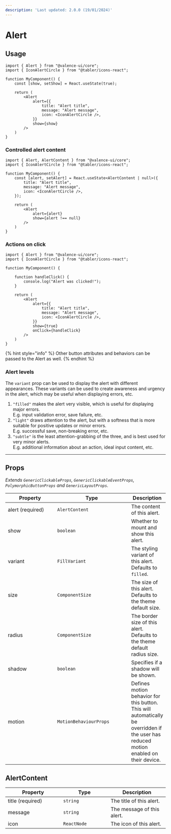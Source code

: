 ```yaml
---
description: 'Last updated: 2.0.0 (19/01/2024)'
---
```


# Alert

## Usage

```tsx
import { Alert } from "@valence-ui/core";
import { IconAlertCircle } from "@tabler/icons-react";

function MyComponent() { 
    const [show, setShow] = React.useState(true);

    return ( 
        <Alert
            alert={{
                title: "Alert title",
                message: "Alert message",
                icon: <IconAlertCircle />,
            }}
            show={show}
        />
    )
}
```

### Controlled alert content

```tsx
import { Alert, AlertContent } from "@valence-ui/core";
import { IconAlertCircle } from "@tabler/icons-react";

function MyComponent() { 
    const [alert, setAlert] = React.useState<AlertContent | null>({
        title: "Alert title",
        message: "Alert message",
        icon: <IconAlertCircle />,
    });

    return ( 
        <Alert
            alert={alert}
            show={alert !== null}
        />
    )
}
```

### Actions on click

```tsx
import { Alert } from "@valence-ui/core";
import { IconAlertCircle } from "@tabler/icons-react";

function MyComponent() { 
    
    function handleClick() { 
        console.log("Alert was clicked!");
    }

    return ( 
        <Alert
            alert={{
                title: "Alert title",
                message: "Alert message",
                icon: <IconAlertCircle />,
            }}
            show={true}
            onClick={handleClick}
        />
    )
}
```

{% hint style="info" %}
Other button attributes and behaviors can be passed to the Alert as well.
{% endhint %}

### Alert levels

The `variant` prop can be used to display the alert with different appearances. These variants can be used to create awareness and urgency in the alert, which may be useful when displaying errors, etc.

1. `"filled"` makes the alert very visible, which is useful for displaying major errors.\
   E.g. input validation error, save failure, etc.
2. `"light"` draws attention to the alert, but with a softness that is more suitable for positive updates or minor errors.\
   E.g. successful save, non-breaking error, etc.
3. `"subtle"` is the least attention-grabbing of the three, and is best used for very minor alerts.\
   E.g. additional information about an action, ideal input content, etc.

***

## Props

_Extends `GenericClickableProps`, `GenericClickableEventProps`, `PolymorphicButtonProps` and `GenericLayoutProps`._

<table data-full-width="true"><thead><tr><th width="164">Property</th><th width="237">Type</th><th>Description</th></tr></thead><tbody><tr><td>alert (required)</td><td><code>AlertContent</code></td><td>The content of this alert.</td></tr><tr><td>show</td><td><code>boolean</code></td><td>Whether to mount and show this alert.</td></tr><tr><td>variant</td><td><code>FillVariant</code></td><td>The styling variant of this alert. Defaults to <code>filled</code>.</td></tr><tr><td>size</td><td><code>ComponentSize</code></td><td>The size of this alert. Defaults to the theme default size.</td></tr><tr><td>radius</td><td><code>ComponentSize</code></td><td>The border size of this alert. Defaults to the theme default radius size.</td></tr><tr><td>shadow</td><td><code>boolean</code></td><td>Specifies if a shadow will be shown.</td></tr><tr><td>motion</td><td><code>MotionBehaviourProps</code></td><td>Defines motion behavior for this button. This will automatically be overridden if the user has reduced motion enabled on their device.</td></tr></tbody></table>

## AlertContent

<table data-full-width="true"><thead><tr><th width="158">Property</th><th width="133">Type</th><th>Description</th></tr></thead><tbody><tr><td>title (required)</td><td><code>string</code></td><td>The title of this alert.</td></tr><tr><td>message</td><td><code>string</code></td><td>The message of this alert.</td></tr><tr><td>icon</td><td><code>ReactNode</code></td><td>The icon of this alert.</td></tr></tbody></table>

